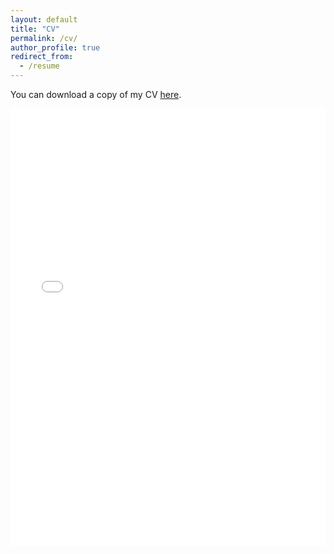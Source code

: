 ```yaml
---
layout: default
title: "CV"
permalink: /cv/
author_profile: true
redirect_from:
  - /resume
---
```

You can download a copy of my CV [here](/files/Brundage_CV.pdf).

<iframe src="{{ site.url }}/files/Brundage_CV.pdf" width="100%" height="700" frameborder="no" border="0" marginwidth="0" marginheight="0"></iframe>
